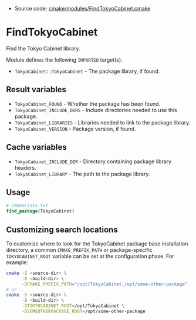 <!-- This is auto-generated file. -->
* Source code: [cmake/modules/FindTokyoCabinet.cmake](https://github.com/petk/php-build-system/blob/master/cmake/cmake/modules/FindTokyoCabinet.cmake)

# FindTokyoCabinet

Find the Tokyo Cabinet library.

Module defines the following `IMPORTED` target(s):

* `TokyoCabinet::TokyoCabinet` - The package library, if found.

## Result variables

* `TokyoCabinet_FOUND` - Whether the package has been found.
* `TokyoCabinet_INCLUDE_DIRS` - Include directories needed to use this package.
* `TokyoCabinet_LIBRARIES` - Libraries needed to link to the package library.
* `TokyoCabinet_VERSION` - Package version, if found.

## Cache variables

* `TokyoCabinet_INCLUDE_DIR` - Directory containing package library headers.
* `TokyoCabinet_LIBRARY` - The path to the package library.

## Usage

```cmake
# CMakeLists.txt
find_package(TokyoCabinet)
```

## Customizing search locations

To customize where to look for the TokyoCabinet package base
installation directory, a common `CMAKE_PREFIX_PATH` or
package-specific `TOKYOCABINET_ROOT` variable can be set at
the configuration phase. For example:

```sh
cmake -S <source-dir> \
      -B <build-dir> \
      -DCMAKE_PREFIX_PATH="/opt/TokyoCabinet;/opt/some-other-package"
# or
cmake -S <source-dir> \
      -B <build-dir> \
      -DTOKYOCABINET_ROOT=/opt/TokyoCabinet \
      -DSOMEOTHERPACKAGE_ROOT=/opt/some-other-package
```
